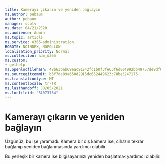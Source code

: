 ```yaml
---
title: Kamerayı çıkarın ve yeniden bağlayın
ms.author: pebaum
author: pebaum
manager: scotv
ms.date: 04/21/2020
ms.audience: Admin
ms.topic: article
ms.service: o365-administration
ROBOTS: NOINDEX, NOFOLLOW
localization_priority: Normal
ms.collection: Adm_O365
ms.custom:
- gethelp
ms.openlocfilehash: 48b63bab69eac91942fc1b0f3fe63f6d004992bb49757de8df6e3bdcf9d447d2
ms.sourcegitcommit: b5f7da89a650d2915dc652449623c78be6247175
ms.translationtype: MT
ms.contentlocale: tr-TR
ms.lasthandoff: 08/05/2021
ms.locfileid: "54073764"
---
```

# <a name="unplug-and-reconnect-camera"></a>Kamerayı çıkarın ve yeniden bağlayın

Üzgünüz, bu işe yaramadı. Kamera bir dış kamera ise, cihazın tekrar bağlanıp yeniden bağlanmasında yardımcı olabilir.

Bu yerleşik bir kamera ise bilgisayarınızı yeniden başlatmak yardımcı olabilir.
